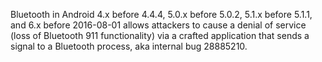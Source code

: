 Bluetooth in Android 4.x before 4.4.4, 5.0.x before 5.0.2, 5.1.x before 5.1.1, and 6.x before 2016-08-01 allows attackers to cause a denial of service (loss of Bluetooth 911 functionality) via a crafted application that sends a signal to a Bluetooth process, aka internal bug 28885210.